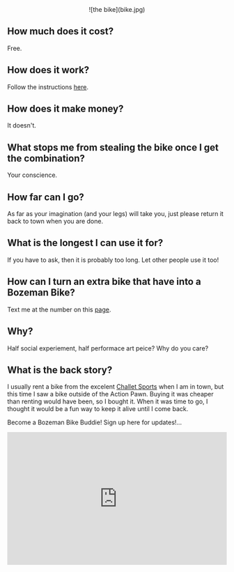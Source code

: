 <center>
![the bike](bike.jpg)
</center>

## How much does it cost?
Free.

## How does it work?
Follow the instructions [here](https://thebozemanbike.com).

## How does it make money?
It doesn't.

## What stops me from stealing the bike once I get the combination?
Your conscience. 

## How far can I go?
As far as your imagination (and your legs) will take you, just please return it back to town when you are done.

## What is the longest I can use it for?
If you have to ask, then it is probably too long. Let other people use it too!

## How can I turn an extra bike that have into a Bozeman Bike?
Text me at the number on this [page](https://thebozemanbike.com). 

## Why?
Half social experiement, half performace art peice? Why do you care?

## What is the back story?
I usually rent a bike from the excelent [Challet Sports](https://chaletsportsmt.com/) when I am in town, but this time I saw a bike outside of the Action Pawn. 
Buying it was cheaper than renting would have been, so I bought it. When it was time to go, I thought it would be a fun way to keep it alive until I come back. 

Become a Bozeman Bike Buddie! Sign up here for updates!...
<iframe width="540" height="305" src="https://70ecad9a.sibforms.com/serve/MUIEAL070DqW3cfLU3-t1LjNIgMCmU6olwI2YYjbA4XziV3e1vWgJAxvS_NFPtxUKF9FzFxkmM5qe5sIAgLovf2Ypi4BQmQO4_3v1Y7tKPrADK2Ln9iS_Sc6n1efsn8nBzGJnbcoDxixMHaBYe3fhWHXRyyW33Lv2jwsM-wL6G7Qfe2mL9r9B__OSrb4gZHXxC72PD8-4F3ti0H1" frameborder="0" scrolling="auto" allowfullscreen style="display: block;margin-left: auto;margin-right: auto;max-width: 100%;"></iframe>
